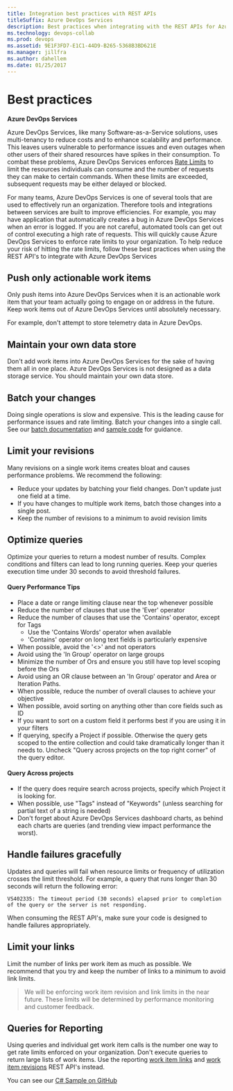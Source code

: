 ```yaml
---
title: Integration best practices with REST APIs
titleSuffix: Azure DevOps Services 
description: Best practices when integrating with the REST APIs for Azure DevOps Services
ms.technology: devops-collab
ms.prod: devops
ms.assetid: 9E1F3FD7-E1C1-44D9-B265-5368B3BD621E
ms.manager: jillfra
ms.author: dahellem
ms.date: 01/25/2017
---
```


<!--- Supports FWLINK:  http://go.microsoft.com/fwlink/?LinkId=692096   --> 

# Best practices

**Azure DevOps Services**

Azure DevOps Services, like many Software-as-a-Service solutions, uses multi-tenancy to reduce costs and to enhance scalability and performance. This leaves users vulnerable to performance issues and even outages when other users of their shared resources have spikes in their consumption. To combat these problems, Azure DevOps Services enforces [Rate Limits](./rate-limits.md) to limit the resources individuals can consume and the number of requests they can make to certain commands. When these limits are exceeded, subsequent requests may be either delayed or blocked. 

For many teams, Azure DevOps Services is one of several tools that are used to effectively run an organization. Therefore tools and integrations between services are built to improve efficiencies. For example, you may have application that automatically creates a bug in Azure DevOps Services when an error is logged. If you are not careful, automated tools can get out of control executing a high rate of requests. This will quickly cause Azure DevOps Services to enforce rate limits to your organization. To help reduce your risk of hitting the rate limits, follow these best practices when using the REST API's to integrate with Azure DevOps Services

## Push only actionable work items
Only push items into Azure DevOps Services when it is an actionable work item that your team actually going to engage on or address in the future. Keep work items out of Azure DevOps Services until absolutely necessary. 

For example, don't attempt to store telemetry data in Azure DevOps.

## Maintain your own data store
Don't add work items into Azure DevOps Services for the sake of having them all in one place. Azure DevOps Services is not designed as a data storage service. You should maintain your own data store.

## Batch your changes
Doing single operations is slow and expensive. This is the leading cause for performance issues and rate limiting. Batch your changes into a single call. See our [batch documentation](/azure/devops/integrate/previous-apis/wit/batch) and [sample code](/azure/devops/integrate/previous-apis/wit/samples) for guidance.

## Limit your revisions
Many revisions on a single work items creates bloat and causes performance problems. We recommend the following:

* Reduce your updates by batching your field changes. Don't update just one field at a time.
* If you have changes to multiple work items, batch those changes into a single post.
* Keep the number of revisions to a minimum to avoid revision limits

## Optimize queries
Optimize your queries to return a modest number of results. Complex conditions and filters can lead to long running queries. Keep your queries execution time under 30 seconds to avoid threshold failures.

#### Query Performance Tips
* Place a date or range limiting clause near the top whenever possible
* Reduce the number of clauses that use the 'Ever' operator
* Reduce the number of clauses that use the 'Contains' operator, except for Tags
    - Use the 'Contains Words' operator when available
    - 'Contains' operator on long text fields is particularly expensive
* When possible, avoid the '<>' and not operators
* Avoid using the 'In Group' operator on large groups
* Minimize the number of Ors and ensure you still have top level scoping before the Ors
* Avoid using an OR clause between an 'In Group' operator and Area or Iteration Paths.
* When possible, reduce the number of overall clauses to achieve your objective
* When possible, avoid sorting on anything other than core fields such as ID
* If you want to sort on a custom field it performs best if you are using it in your filters
* If querying, specify a Project if possible. Otherwise the query gets scoped to the entire collection and could take dramatically longer than it needs to. Uncheck "Query across projects on the top right corner" of the query editor.

#### Query Across projects
* If the query does require search across projects, specify which Project it is looking for.
* When possible, use "Tags" instead of "Keywords" (unless searching for partial text of a string is needed)
* Don't forget about Azure DevOps Services dashboard charts, as behind each charts are queries (and trending view impact performance the worst).

## Handle failures gracefully
Updates and queries will fail when resource limits or frequency of utilization crosses the limit threshold. For example, a query that runs longer than 30 seconds will return the following error:

```VS402335: The timeout period (30 seconds) elapsed prior to completion of the query or the server is not responding.```

When consuming the REST API's, make sure your code is designed to handle failures appropriately.

## Limit your links
Limit the number of links per work item as much as possible. We recommend that you try and keep the number of links to a minimum to avoid link limits.

> We will be enforcing work item revision and link limits in the near future. These limits will be determined by performance monitoring and customer feedback.

## Queries for Reporting
Using queries and individual get work item calls is the number one way to get rate limits enforced on your organization. Don't execute queries to return large lists of work items. Use the reporting [work item links](/rest/api/vsts/wit/reporting%20work%20item%20links) and [work item revisions](/rest/api/vsts/wit/reporting%20work%20item%20revisions) REST API's instead.

You can see our [C# Sample on GitHub](https://github.com/sferg-msft/vsts-wit-reporting-example)
